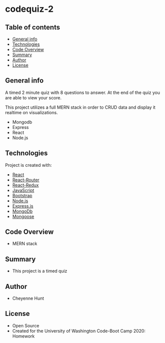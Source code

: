 # codequiz-2

## Table of contents

- [General info](#general-info)
- [Technologies](#Technologies)
- [Code Overview](#Code-Overview)
- [Summary](#Summary)
- [Author](#Author)
- [License](#License)


## General info

A timed 2 minute quiz with 8 questions to answer. At the end of the quiz you are able to view your score.

This project utilizes a full MERN stack in order to CRUD data and display it realtime on visualizations. 
- Mongodb
- Express
- React
- Node.js


## Technologies

Project is created with:

- [React](https://reactjs.org/)
- [React-Router](https://reacttraining.com/react-router/)
- [React-Redux](https://react-redux.js.org/)
- [JavaScript](https://www.javascript.com/)
- [Bootstrap](https://getbootstrap.com/)
- [Node.js](https://nodejs.org/)
- [Express.js](https://expressjs.com/)
- [MongoDb](https://www.mongodb.com/)
- [Mongoose](https://mongoosejs.com/)


## Code Overview

- MERN stack

## Summary

- This project is a timed quiz 

## Author

- Cheyenne Hunt 


## License

- Open Source
- Created for the University of Washington Code-Boot Camp 2020: Homework 
